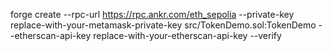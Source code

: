 forge create --rpc-url https://rpc.ankr.com/eth_sepolia --private-key replace-with-your-metamask-private-key src/TokenDemo.sol:TokenDemo --etherscan-api-key replace-with-your-etherscan-api-key --verify
